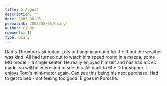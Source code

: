 ```yaml
---
title: 5 August
description: ""
date: 2005-08-05
permalink: 2005/08/05/diary/
author: Cindy
comments: []
type: Diary
---
```


Dad's Thruxton visit today. Lots of hanging around for J + R but the weather was kind. All had turned out to watch him speed round in a mazda, some MG model + a single seater. He really enjoyed himself and has had a DVD made, so will be interested to see this. All back to M + D for supper. T enjoys Tom's mini-motor again. Can see this being his next purchase. Had to get to bed - not feeling too good. E goes in Porsche.
